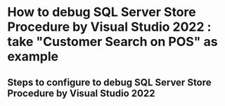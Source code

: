 # How to debug SQL Server Store Procedure by Visual Studio 2022 : take "Customer Search on POS" as example

## Steps to configure to debug SQL Server Store Procedure by Visual Studio 2022

